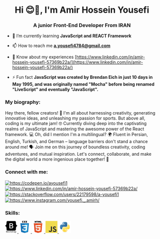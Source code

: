 <h1 align="center">Hi 😊👋, I'm Amir Hossein Yousefi</h1>
<h3 align="center">A junior Front-End Developer From IRAN</h3>

- 🌱 I’m currently learning **JavaScript and REACT Framework**

- 📫 How to reach me **a.yousefi4784@gmail.com**

- 📄 Know about my experiences [https://www.linkedin.com/in/amir-hossein-yousefi-57369b22a/](https://www.linkedin.com/in/amir-hossein-yousefi-57369b22a/)

- ⚡ Fun fact **JavaScript was created by Brendan Eich in just 10 days in May 1995, and was originally named "Mocha" before being renamed "LiveScript" and eventually "JavaScript".**

<h3 align="left">My biography:</h3>
<p align="left">
  Hey there, fellow creators! 👋 I'm all about harnessing creativity, generating innovative ideas, and unleashing my passion for sports. But above all, coding is my ultimate jam! 🤓 Currently diving deep into the captivating realms of JavaScript and mastering the awesome power of the React framework. 💻
Oh, did I mention I'm a multilingual? 🌍 Fluent in Persian, English, Turkish, and German – language barriers don't stand a chance around me! 🗣️
Join me on this journey of boundless creativity, coding adventures, and mutual inspiration. Let's connect, collaborate, and make the digital world a more ingenious place together! 🌟
</p>
<h3 align="left">Connect with me:</h3>
<p align="left">
<a href="https://codepen.io/https://codepen.io/ayousefi1" target="blank"><img align="center" src="https://raw.githubusercontent.com/rahuldkjain/github-profile-readme-generator/master/src/images/icons/Social/codepen.svg" alt="https://codepen.io/ayousefi1" height="30" width="40" /></a>
<a href="https://linkedin.com/in/https://www.linkedin.com/in/amir-hossein-yousefi-57369b22a/" target="blank"><img align="center" src="https://raw.githubusercontent.com/rahuldkjain/github-profile-readme-generator/master/src/images/icons/Social/linked-in-alt.svg" alt="https://www.linkedin.com/in/amir-hossein-yousefi-57369b22a/" height="30" width="40" /></a>
<a href="https://stackoverflow.com/users/https://stackoverflow.com/users/22179598/a-yousefi1" target="blank"><img align="center" src="https://raw.githubusercontent.com/rahuldkjain/github-profile-readme-generator/master/src/images/icons/Social/stack-overflow.svg" alt="https://stackoverflow.com/users/22179598/a-yousefi1" height="30" width="40" /></a>
<a href="https://instagram.com/https://www.instagram.com/yousefi._.amirh/" target="blank"><img align="center" src="https://raw.githubusercontent.com/rahuldkjain/github-profile-readme-generator/master/src/images/icons/Social/instagram.svg" alt="https://www.instagram.com/yousefi._.amirh/" height="30" width="40" /></a>
</p>

<h3 align="left">Skills: </h3>
<p align="left"> <a href="https://getbootstrap.com" target="_blank" rel="noreferrer"> <img src="https://raw.githubusercontent.com/devicons/devicon/master/icons/bootstrap/bootstrap-plain-wordmark.svg" alt="bootstrap" width="40" height="40"/> </a> <a href="https://www.w3schools.com/css/" target="_blank" rel="noreferrer"> <img src="https://raw.githubusercontent.com/devicons/devicon/master/icons/css3/css3-original-wordmark.svg" alt="css3" width="40" height="40"/> </a> <a href="https://www.w3.org/html/" target="_blank" rel="noreferrer"> <img src="https://raw.githubusercontent.com/devicons/devicon/master/icons/html5/html5-original-wordmark.svg" alt="html5" width="40" height="40"/> </a> <a href="https://developer.mozilla.org/en-US/docs/Web/JavaScript" target="_blank" rel="noreferrer"> <img src="https://raw.githubusercontent.com/devicons/devicon/master/icons/javascript/javascript-original.svg" alt="javascript" width="40" height="40"/> </a> <a href="https://www.python.org" target="_blank" rel="noreferrer"> <img src="https://raw.githubusercontent.com/devicons/devicon/master/icons/python/python-original.svg" alt="python" width="40" height="40"/> </a> </p>
